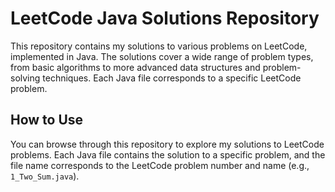 # LeetCode Java Solutions Repository

This repository contains my solutions to various problems on LeetCode, implemented in Java. The solutions cover a wide range of problem types, from basic algorithms to more advanced data structures and problem-solving techniques. Each Java file corresponds to a specific LeetCode problem.

## How to Use

You can browse through this repository to explore my solutions to LeetCode problems. Each Java file contains the solution to a specific problem, and the file name corresponds to the LeetCode problem number and name (e.g., `1_Two_Sum.java`).


